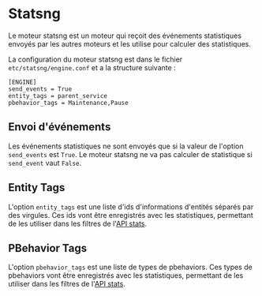 # Statsng

Le moteur statsng est un moteur qui reçoit des événements statistiques envoyés
par les autres moteurs et les utilise pour calculer des statistiques.

La configuration du moteur statsng est dans le fichier
`etc/statsng/engine.conf` et a la structure suivante :

```
[ENGINE]
send_events = True
entity_tags = parent_service
pbehavior_tags = Maintenance,Pause
```

## Envoi d'événements

Les événements statistiques ne sont envoyés que si la valeur de l'option
`send_events` est `True`. Le moteur statsng ne va pas calculer de statistique
si `send_event` vaut `False`.

## Entity Tags

L'option `entity_tags` est une liste d'ids d'informations d'entités séparés par
des virgules. Ces ids vont être enregistrés avec les statistiques, permettant
de les utiliser dans les filtres de l'[API stats](../guide_developpeur/apis/v2/stats.md).

## PBehavior Tags

L'option `pbehavior_tags` est une liste de types de pbehaviors. Ces types de
pbehaviors vont être enregistrés avec les statistiques, permettant de les
utiliser dans les filtres de l'[API stats](../guide_developpeur/apis/v2/stats.md).
